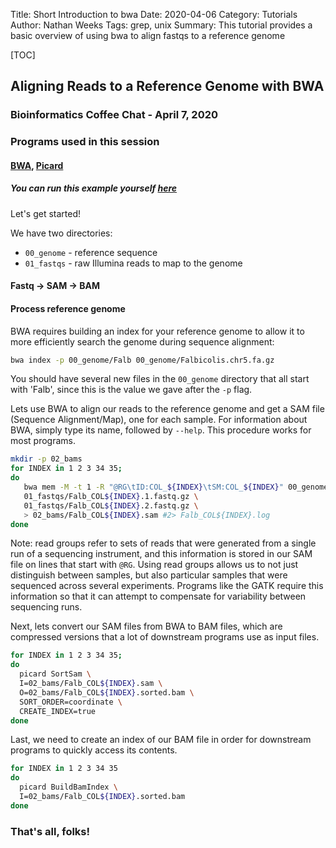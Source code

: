 Title: Short Introduction to bwa
Date: 2020-04-06
Category: Tutorials
Author: Nathan Weeks
Tags: grep, unix
Summary: This tutorial provides a basic overview of using bwa to align fastqs to a reference genome

[TOC]

## Aligning Reads to a Reference Genome with BWA
### Bioinformatics Coffee Chat - April 7, 2020
### Programs used in this session
#### [BWA](http://bio-bwa.sourceforge.net/), [Picard](https://broadinstitute.github.io/picard/)

##### You can run this example yourself [here](https://github.com/harvardinformatics/intro-to-bwa)

Let's get started!

We have two directories:
* `00_genome` - reference sequence
* `01_fastqs` - raw Illumina reads to map to the genome

#### Fastq -> SAM -> BAM

#### Process reference genome
BWA requires building an index for your reference genome to allow it to more efficiently search the genome during sequence alignment:


```bash
bwa index -p 00_genome/Falb 00_genome/Falbicolis.chr5.fa.gz
```

You should have several new files in the `00_genome` directory that all start with 'Falb', since this is the value we gave after the `-p` flag.

Lets use BWA to align our reads to the reference genome and get a SAM file (Sequence Alignment/Map), one for each sample. For information about BWA, simply type its name, followed by `--help`. This procedure works for most programs.


```bash
mkdir -p 02_bams
for INDEX in 1 2 3 34 35;
do
   bwa mem -M -t 1 -R "@RG\tID:COL_${INDEX}\tSM:COL_${INDEX}" 00_genome/Falb \
   01_fastqs/Falb_COL${INDEX}.1.fastq.gz \
   01_fastqs/Falb_COL${INDEX}.2.fastq.gz \
   > 02_bams/Falb_COL${INDEX}.sam #2> Falb_COL${INDEX}.log
done
```

Note: read groups refer to sets of reads that were generated from a single run of a sequencing instrument, and this information is stored in our SAM file on lines that start with `@RG`.
Using read groups allows us to not just distinguish between samples, but also particular samples that were sequenced across several experiments.
Programs like the GATK require this information so that it can attempt to compensate for variability between sequencing runs.

Next, lets convert our SAM files from BWA to BAM files, which are compressed versions that a lot of downstream programs use as input files.


```bash
for INDEX in 1 2 3 34 35;
do
  picard SortSam \
  I=02_bams/Falb_COL${INDEX}.sam \
  O=02_bams/Falb_COL${INDEX}.sorted.bam \
  SORT_ORDER=coordinate \
  CREATE_INDEX=true
done
```

Last, we need to create an index of our BAM file in order for downstream programs to quickly access its contents.


```bash
for INDEX in 1 2 3 34 35
do
  picard BuildBamIndex \
  I=02_bams/Falb_COL${INDEX}.sorted.bam
done
```

### That's all, folks!

